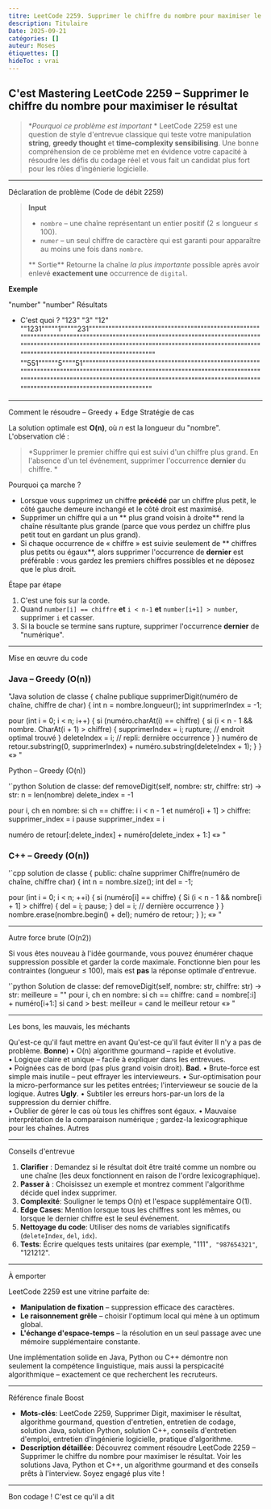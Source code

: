 ```yaml
---
titre: LeetCode 2259. Supprimer le chiffre du nombre pour maximiser le résultat -
description: Titulaire
Date: 2025-09-21
catégories: []
auteur: Moses
étiquettes: []
hideToc : vrai
---
```

## C'est Mastering LeetCode 2259 – Supprimer le chiffre du nombre pour maximiser le résultat

> **Pourquoi ce problème est important* *
> LeetCode 2259 est une question de style d'entrevue classique qui teste votre manipulation **string**, **greedy thought** et **time-complexity sensibilising**. Une bonne compréhension de ce problème met en évidence votre capacité à résoudre les défis du codage réel et vous fait un candidat plus fort pour les rôles d'ingénierie logicielle.

---

Déclaration de problème (Code de débit 2259)

> **Input**
> * `nombre` – une chaîne représentant un entier positif (2 ≤ longueur ≤ 100).
> * `numer` – un seul chiffre de caractère qui est garanti pour apparaître au moins une fois dans `nombre`.
>
> ** Sortie**
> Retourne la chaîne *la plus importante* possible après avoir enlevé **exactement une** occurrence de `digital`.

**Exemple**

"number" "number" Résultats
- C'est quoi ?
"123" "3" "12"
""1231"""""1"""""231"""""""""""""""""""""""""""""""""""""""""""""""""""""""""""""""""""""""""""""""""""""""""""""""""""""""""""""""""""""""""""""""""""""""""""""""""""""""""""""""""""""""""""""""""""""""""""""""""""""""""""""""""""""""""""""""""""""""""""""""
""551""""""5""""51""""""""""""""""""""""""""""""""""""""""""""""""""""""""""""""""""""""""""""""""""""""""""""""""""""""""""""""""""""""""""""""""""""""""""""""""""""""""""""""""""""""""""""""""""""""""""""""""""""""""""""""""""""""""""""""""""""""""""""""""

---

Comment le résoudre – Greedy + Edge Stratégie de cas

La solution optimale est **O(n)**, où *n* est la longueur du "nombre".
L'observation clé :

> *Supprimer le premier chiffre qui est suivi d'un chiffre plus grand.
> En l'absence d'un tel événement, supprimer l'occurrence **dernier** du chiffre. *

Pourquoi ça marche ?

* Lorsque vous supprimez un chiffre **précédé** par un chiffre plus petit, le côté gauche demeure inchangé et le côté droit est maximisé.
* Supprimer un chiffre qui a un ** plus grand voisin à droite** rend la chaîne résultante plus grande (parce que vous perdez un chiffre plus petit tout en gardant un plus grand).
* Si chaque occurrence de « chiffre » est suivie seulement de ** chiffres plus petits ou égaux**, alors supprimer l'occurrence de **dernier** est préférable : vous gardez les premiers chiffres possibles et ne déposez que le plus droit.

Étape par étape

1. C'est une fois sur la corde.
2. Quand `number[i] == chiffre` **et** `i < n-1` **et** `number[i+1] > number`, supprimer `i` et casser.
3. Si la boucle se termine sans rupture, supprimer l'occurrence **dernier** de "numérique".

---

Mise en œuvre du code

### Java – Greedy (O(n))

"Java
solution de classe {
chaîne publique supprimerDigit(numéro de chaîne, chiffre de char) {
int n = nombre.longueur();
int supprimerIndex = -1;

pour (int i = 0; i < n; i++) {
si (numéro.charAt(i) == chiffre) {
si (i < n - 1 && nombre. CharAt(i + 1) > chiffre) {
supprimerIndex = i;
rupture; // endroit optimal trouvé
}
deleteIndex = i; // repli: dernière occurrence
}
}
numéro de retour.substring(0, supprimerIndex) + numéro.substring(deleteIndex + 1);
}
}
«» "

Python – Greedy (O(n))

'`python
Solution de classe:
def removeDigit(self, nombre: str, chiffre: str) -> str:
n = len(nombre)
delete_index = -1

pour i, ch en nombre:
si ch == chiffre:
i i < n - 1 et numéro[i + 1] > chiffre:
supprimer_index = i
pause
supprimer_index = i

numéro de retour[:delete_index] + numéro[delete_index + 1:]
«» "

### C++ – Greedy (O(n))

'`cpp
solution de classe {
public:
chaîne supprimer Chiffre(numéro de chaîne, chiffre char) {
int n = nombre.size();
int del = -1;

pour (int i = 0; i < n; ++i) {
si (numéro[i] == chiffre) {
Si (i < n - 1 && nombre[i + 1] > chiffre) {
del = i;
pause;
}
del = i; // dernière occurrence
}
}
nombre.erase(nombre.begin() + del);
numéro de retour;
}
};
«» "

---

Autre force brute (O(n2))

Si vous êtes nouveau à l'idée gourmande, vous pouvez énumérer chaque suppression possible et garder la corde maximale.
Fonctionne bien pour les contraintes (longueur ≤ 100), mais est **pas** la réponse optimale d'entrevue.

'`python
Solution de classe:
def removeDigit(self, nombre: str, chiffre: str) -> str:
meilleure = ""
pour i, ch en nombre:
si ch == chiffre:
cand = nombre[:i] + numéro[i+1:]
si cand > best:
meilleur = cand
le meilleur retour
«» "

---

Les bons, les mauvais, les méchants

Qu'est-ce qu'il faut mettre en avant Qu'est-ce qu'il faut éviter
Il n'y a pas de problème.
**Bonne**) • O(n) algorithme gourmand – rapide et évolutive. <br>• Logique claire et unique – facile à expliquer dans les entrevues. <br>• Poignées cas de bord (pas plus grand voisin droit).
**Bad**. • Brute-force est simple mais inutile – peut effrayer les intervieweurs. • Sur-optimisation pour la micro-performance sur les petites entrées; l'intervieweur se soucie de la logique. Autres
**Ugly**. • Subtiler les erreurs hors-par-un lors de la suppression du dernier chiffre. <br>• Oublier de gérer le cas où tous les chiffres sont égaux. • Mauvaise interprétation de la comparaison numérique ; gardez-la lexicographique pour les chaînes. Autres

---

Conseils d'entrevue

1. **Clarifier** : Demandez si le résultat doit être traité comme un nombre ou une chaîne (les deux fonctionnent en raison de l'ordre lexicographique).
2. **Passer à** : Choisissez un exemple et montrez comment l'algorithme décide quel index supprimer.
3. **Complexité**: Souligner le temps O(n) et l'espace supplémentaire O(1).
4. **Edge Cases**: Mention lorsque tous les chiffres sont les mêmes, ou lorsque le dernier chiffre est le seul événement.
5. **Nettoyage du code**: Utiliser des noms de variables significatifs (`deleteIndex`, `del`, `idx`).
6. **Tests**: Écrire quelques tests unitaires (par exemple, "111"`, "987654321"`, "121212".

---

À emporter

LeetCode 2259 est une vitrine parfaite de:

* **Manipulation de fixation** – suppression efficace des caractères.
* **Le raisonnement grêle** – choisir l'optimum local qui mène à un optimum global.
* **L'échange d'espace-temps** – la résolution en un seul passage avec une mémoire supplémentaire constante.

Une implémentation solide en Java, Python ou C++ démontre non seulement la compétence linguistique, mais aussi la perspicacité algorithmique – exactement ce que recherchent les recruteurs.

---

Référence finale Boost

- **Mots-clés**: LeetCode 2259, Supprimer Digit, maximiser le résultat, algorithme gourmand, question d'entretien, entretien de codage, solution Java, solution Python, solution C++, conseils d'entretien d'emploi, entretien d'ingénierie logicielle, pratique d'algorithme.
- **Description détaillée**: Découvrez comment résoudre LeetCode 2259 – Supprimer le chiffre du nombre pour maximiser le résultat. Voir les solutions Java, Python et C++, un algorithme gourmand et des conseils prêts à l'interview. Soyez engagé plus vite !

---

Bon codage ! C'est ce qu'il a dit